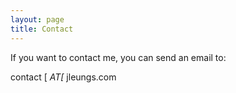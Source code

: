 ```yaml
---
layout: page
title: Contact
---
```


If you want to contact me, you can send an email to:

<span>&#x63;<span style="display:none;">x</span>&#x6f;&#x6e;<span style="display:none;">x</span>&#x74;&#x61;</span><!--
--><span>&#x63;<span style="display:none;">x</span>&#x74;</span>
[
*<span style="unicode-bidi: bidi-override; direction: rtl;">]TA</span>*
<span>&#x6a;&#x6c;<span style="display:none;">@</span>&#x65;&#x75;</span><!--
--><span>&#x6e;&#x67;&#x73;</span><!--
--><span>&#x2e;&#x63;<span style="display:none;">hi</span>&#x6f;&#x6d;</span>

